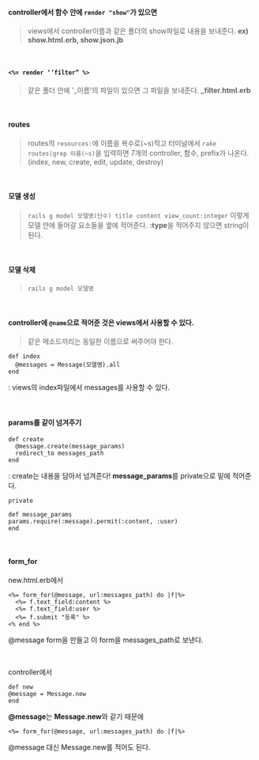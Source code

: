 #### controller에서 함수 안에 `render "show"`가 있으면
>views에서 controller이름과 같은 폴더의 show파일로 내용을 보내준다.
**ex) show.html.erb, show.json.jb**

<br>

#### `<%= render ‘’filter” %>`
>같은 폴더 안에 '_이름'의 파일이 있으면 그 파일을 보내준다.
**_filter.html.erb**

<br>

#### routes
> routes의 `resources:`에 이름을 복수로(~s)적고 
터미널에서 `rake routes|grep 이름(~s)`을 입력하면
7개의 controller, 함수, prefix가 나온다.
(index, new, create, edit, update, destroy)

<br>

#### 모델 생성
> `rails g model 모델명(단수) title content view_count:integer`
이렇게 모델 안에 들어갈 요소들을 옆에 적어준다.
**:type**을 적어주지 않으면 string이 된다.

<br>

#### 모델 삭제
>`rails g model 모델명`

<br>

#### controller에 `@name`으로 적어준 것은 views에서 사용할 수 있다.
> 같은 메소드끼리는 동일한 이름으로 써주어야 한다.
```
def index
  @messages = Message(모델명).all
end
```
: views의 index파일에서 messages를 사용할 수 있다.

<br>

#### params를 같이 넘겨주기
```
def create
  @message.create(message_params)
  redirect_to messages_path
end
```
: create는 내용을 담아서 넘겨준다! 
**message_params**를 private으로 밑에 적어준다.

```
private

def message_params
params.require(:message).permit(:content, :user)
end
```
<br>

#### form_for

new.html.erb에서 
```
<%= form_for(@message, url:messages_path) do |f|%>
  <%= f.text_field:content %>
  <%= f.text_field:user %>
  <%= f.submit "등록" %>
<% end %>
```
@message form을 만들고 이 form을 messages_path로 보낸다.

<br>

controller에서
```
def new
@message = Message.new
end
```
**@message**는 **Message.new**와 같기 때문에
```
<%= form_for(@message, url:messages_path) do |f|%>
``` 
@message 대신 Message.new를 적어도 된다. 


